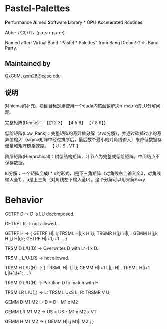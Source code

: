 # Pastel-Palettes

**P**erformance **A**imed **S**of**t**war**e L**ibrary * G**P**U **A**cce**le**ra**t**ed Rou**t**in**es**

Abbr: パスパレ (pa-su-pa-re)

Named after: Virtual Band "Pastel * Palettes" from Bang Dream! Girls Band Party.

## Maintained by

QxGbM, qxm28@case.edu

## 说明

对hicma的补充。项目目标是用使用一个cuda内核函数解决h-matrix的LU分解问题。

完整矩阵(Dense)：
【【1 2 3】
  【4 5 6】 
  【7 8 9】】

低阶矩阵(Low_Rank)：完整矩阵的奇异值分解（svd分解），并通过砍掉过小的奇异值输入（sigma矩阵中经过排序后，最后数个最小的对角线输入）来降低数据存储量和矩阵链乘速度。
【 U . S . VT 】

阶层矩阵(Hierarchical)：树型结构矩阵，叶节点为完整或低阶矩阵。中间结点不保存数据。

lu分解：一个矩阵变成l * u的形式，l是下三角矩阵（对角线右上输入全0，对角线输入全1），u是上三角（对角线左下输入全0）。这个分解可以用来解Ax=y

# Behavior

GETRF D -> D is LU decomposed.

GETRF LR -> not allowed.

GETRF H -> { GETRF H|i,i; TRSML H|i,k H|i,i; TRSMR H|j,i H|i,i; GEMM H|j,k H|j,i H|i,k; GETRF H|i+1,i+1 ... }

TRSM D L/U(D) -> Overwrites D with L^-1 x D.

TRSM _ L/U(LR) -> not allowed.

TRSM H L/U(H) -> { TRSML H|i L|i,i; GEMM H|i+1 L|j,i H|i, TRSML H|i+1 L|i+1,i+1; ... }

TRSM D L/U(H) -> Partition D to match with H

TRSM LR L/U(_) -> L: TRSML UxS L; R: TRSMR V U;

GEMM D M1 M2 -> D = D - M1 x M2

GEMM LR M1 M2 -> US = US - M1 x M2 x VT

GEMM H M1 M2 -> { GEMM H|i,j M1|i M2|j }
